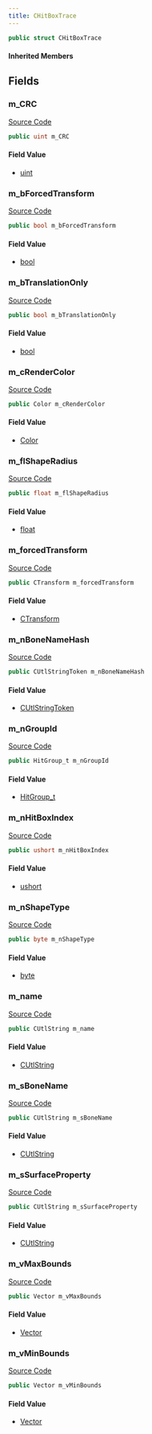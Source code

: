 ```yaml
---
title: CHitBoxTrace
---
```


```csharp
public struct CHitBoxTrace
```

#### Inherited Members

## Fields

### m_CRC

[Source Code](https://github.com/swiftly-solution/swiftlys2/blob/main/managed/src/SwiftlyS2.Shared/Natives/Structs/CHitBox.cs#L19)

```csharp
public uint m_CRC
```

#### Field Value

- [uint](https://learn.microsoft.com/dotnet/api/system.uint32)

### m_bForcedTransform

[Source Code](https://github.com/swiftly-solution/swiftlys2/blob/main/managed/src/SwiftlyS2.Shared/Natives/Structs/CHitBox.cs#L22)

```csharp
public bool m_bForcedTransform
```

#### Field Value

- [bool](https://learn.microsoft.com/dotnet/api/system.boolean)

### m_bTranslationOnly

[Source Code](https://github.com/swiftly-solution/swiftlys2/blob/main/managed/src/SwiftlyS2.Shared/Natives/Structs/CHitBox.cs#L18)

```csharp
public bool m_bTranslationOnly
```

#### Field Value

- [bool](https://learn.microsoft.com/dotnet/api/system.boolean)

### m_cRenderColor

[Source Code](https://github.com/swiftly-solution/swiftlys2/blob/main/managed/src/SwiftlyS2.Shared/Natives/Structs/CHitBox.cs#L20)

```csharp
public Color m_cRenderColor
```

#### Field Value

- [Color](/docs/api/shared/natives/color)

### m_flShapeRadius

[Source Code](https://github.com/swiftly-solution/swiftlys2/blob/main/managed/src/SwiftlyS2.Shared/Natives/Structs/CHitBox.cs#L14)

```csharp
public float m_flShapeRadius
```

#### Field Value

- [float](https://learn.microsoft.com/dotnet/api/system.single)

### m_forcedTransform

[Source Code](https://github.com/swiftly-solution/swiftlys2/blob/main/managed/src/SwiftlyS2.Shared/Natives/Structs/CHitBox.cs#L23)

```csharp
public CTransform m_forcedTransform
```

#### Field Value

- [CTransform](/docs/api/shared/natives/ctransform)

### m_nBoneNameHash

[Source Code](https://github.com/swiftly-solution/swiftlys2/blob/main/managed/src/SwiftlyS2.Shared/Natives/Structs/CHitBox.cs#L15)

```csharp
public CUtlStringToken m_nBoneNameHash
```

#### Field Value

- [CUtlStringToken](/docs/api/shared/natives/cutlstringtoken)

### m_nGroupId

[Source Code](https://github.com/swiftly-solution/swiftlys2/blob/main/managed/src/SwiftlyS2.Shared/Natives/Structs/CHitBox.cs#L16)

```csharp
public HitGroup_t m_nGroupId
```

#### Field Value

- [HitGroup_t](/docs/api/shared/schemadefinitions/hitgroup_t)

### m_nHitBoxIndex

[Source Code](https://github.com/swiftly-solution/swiftlys2/blob/main/managed/src/SwiftlyS2.Shared/Natives/Structs/CHitBox.cs#L21)

```csharp
public ushort m_nHitBoxIndex
```

#### Field Value

- [ushort](https://learn.microsoft.com/dotnet/api/system.uint16)

### m_nShapeType

[Source Code](https://github.com/swiftly-solution/swiftlys2/blob/main/managed/src/SwiftlyS2.Shared/Natives/Structs/CHitBox.cs#L17)

```csharp
public byte m_nShapeType
```

#### Field Value

- [byte](https://learn.microsoft.com/dotnet/api/system.byte)

### m_name

[Source Code](https://github.com/swiftly-solution/swiftlys2/blob/main/managed/src/SwiftlyS2.Shared/Natives/Structs/CHitBox.cs#L9)

```csharp
public CUtlString m_name
```

#### Field Value

- [CUtlString](/docs/api/shared/natives/cutlstring)

### m_sBoneName

[Source Code](https://github.com/swiftly-solution/swiftlys2/blob/main/managed/src/SwiftlyS2.Shared/Natives/Structs/CHitBox.cs#L11)

```csharp
public CUtlString m_sBoneName
```

#### Field Value

- [CUtlString](/docs/api/shared/natives/cutlstring)

### m_sSurfaceProperty

[Source Code](https://github.com/swiftly-solution/swiftlys2/blob/main/managed/src/SwiftlyS2.Shared/Natives/Structs/CHitBox.cs#L10)

```csharp
public CUtlString m_sSurfaceProperty
```

#### Field Value

- [CUtlString](/docs/api/shared/natives/cutlstring)

### m_vMaxBounds

[Source Code](https://github.com/swiftly-solution/swiftlys2/blob/main/managed/src/SwiftlyS2.Shared/Natives/Structs/CHitBox.cs#L13)

```csharp
public Vector m_vMaxBounds
```

#### Field Value

- [Vector](/docs/api/shared/natives/vector)

### m_vMinBounds

[Source Code](https://github.com/swiftly-solution/swiftlys2/blob/main/managed/src/SwiftlyS2.Shared/Natives/Structs/CHitBox.cs#L12)

```csharp
public Vector m_vMinBounds
```

#### Field Value

- [Vector](/docs/api/shared/natives/vector)

